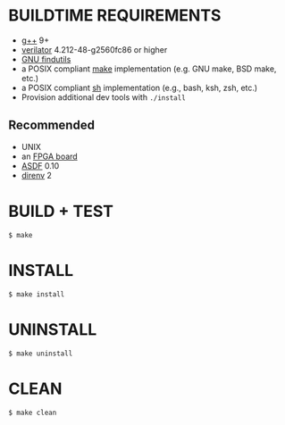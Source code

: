 # BUILDTIME REQUIREMENTS

* [g++](https://gcc.gnu.org/) 9+
* [verilator](https://www.veripool.org/verilator/) 4.212-48-g2560fc86 or higher
* [GNU findutils](https://www.gnu.org/software/findutils/)
* a POSIX compliant [make](https://pubs.opengroup.org/onlinepubs/9699919799/utilities/make.html) implementation (e.g. GNU make, BSD make, etc.)
* a POSIX compliant [sh](https://pubs.opengroup.org/onlinepubs/9699919799/utilities/sh.html) implementation (e.g., bash, ksh, zsh, etc.)
* Provision additional dev tools with `./install`

## Recommended

* UNIX
* an [FPGA board](https://www.amazon.com/FPGA-Boards/s?k=FPGA+Boards)
* [ASDF](https://asdf-vm.com/) 0.10
* [direnv](https://direnv.net/) 2

# BUILD + TEST

```console
$ make
```

# INSTALL

```console
$ make install
```

# UNINSTALL

```console
$ make uninstall
```

# CLEAN

```console
$ make clean
```
